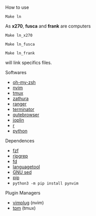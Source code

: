 
How to use

`Make ln` 

As __x270__, __fusca__ and __frank__ are computers 

`Make ln_x270` 

`Make ln_fusca` 

`Make ln_frank` 

will link specifics files. 

Softwares
- [oh-my-zsh](https://ohmyz.sh/)
- [nvim](https://neovim.io/)
- [tmux](https://github.com/tmux/tmux/wiki)
- [zathura](https://pwmt.org/projects/zathura/)
- [ranger](https://github.com/ranger/ranger)
- [terminator](https://gnometerminator.blogspot.com/p/introduction.html)
- [qutebrowser](https://qutebrowser.org/)
- [joplin](https://joplinapp.org/)
- [r](https://cran.r-project.org/)
- [python](https://duckduckgo.com/?q=python+site:www.python.org)

Dependences 
- [fzf](https://github.com/junegunn/fzf)
- [ripgrep](https://github.com/BurntSushi/ripgrep)
- [fd](https://github.com/sharkdp/fd)
- [languagetool](https://www.languagetool.org/)
- [GNU sed](https://security.archlinux.org/package/sed)
- [pip](https://pypi.org/project/pip/)
-  `python3 -m pip install pynvim`

Plugin Managers
- [vimplug](https://github.com/junegunn/vim-plug) (nvim)
- [tpm](https://github.com/tmux-plugins/tpm) (tmux)



